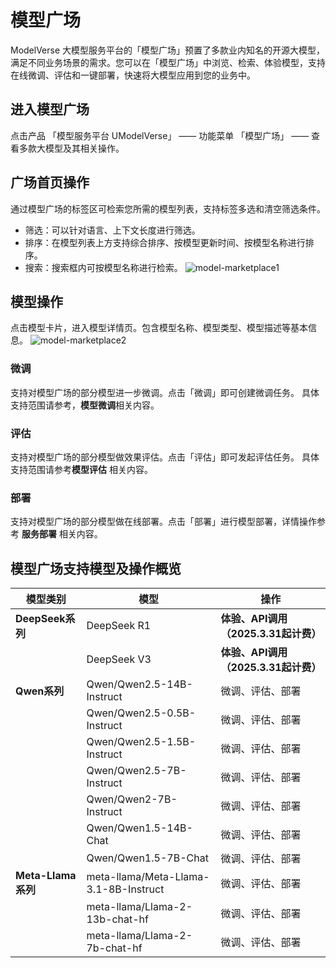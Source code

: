 # **模型广场**

ModelVerse 大模型服务平台的「模型广场」预置了多款业内知名的开源大模型，满足不同业务场景的需求。您可以在「模型广场」中浏览、检索、体验模型，支持在线微调、评估和一键部署，快速将大模型应用到您的业务中。

## **进入模型广场**

点击产品 「模型服务平台 UModelVerse」 —— 功能菜单 「模型广场」 —— 查看多款大模型及其相关操作。

## **广场首页操作**

通过模型广场的标签区可检索您所需的模型列表，支持标签多选和清空筛选条件。
- 筛选：可以针对语言、上下文长度进行筛选。
- 排序：在模型列表上方支持综合排序、按模型更新时间、按模型名称进行排序。
- 搜索：搜索框内可按模型名称进行检索。
![model-marketplace1](https://www-s.ucloud.cn/2025/02/722b7c5db84cf0e06a9abb26e95dcb0a_1738984819170.png)

## **模型操作**

点击模型卡片，进入模型详情页。包含模型名称、模型类型、模型描述等基本信息。
![model-marketplace2](https://www-s.ucloud.cn/2025/02/5c1e484e1a79aeba766de7b3a53fdddb_1738930609329.png)

### **微调**

支持对模型广场的部分模型进一步微调。点击「微调」即可创建微调任务。
具体支持范围请参考，**模型微调**相关内容。

### **评估**

支持对模型广场的部分模型做效果评估。点击「评估」即可发起评估任务。
具体支持范围请参考**模型评估** 相关内容。

### **部署**

支持对模型广场的部分模型做在线部署。点击「部署」进行模型部署，详情操作参考 **服务部署** 相关内容。

## **模型广场支持模型及操作概览**

| 模型类别       | 模型                                    | 操作                     |
|--------------|---------------------------------------|------------------------|
| **DeepSeek系列**  | DeepSeek R1                      | **体验、API调用（2025.3.31起计费）**   |
|              | DeepSeek V3                      | **体验、API调用（2025.3.31起计费）**   |
| **Qwen系列**  | Qwen/Qwen2.5-14B-Instruct            | 微调、评估、部署        |
|              | Qwen/Qwen2.5-0.5B-Instruct           | 微调、评估、部署        |
|              | Qwen/Qwen2.5-1.5B-Instruct           | 微调、评估、部署        |
|              | Qwen/Qwen2.5-7B-Instruct             | 微调、评估、部署        |
|              | Qwen/Qwen2-7B-Instruct              | 微调、评估、部署        |
|              | Qwen/Qwen1.5-14B-Chat               | 微调、评估、部署        |
|              | Qwen/Qwen1.5-7B-Chat                | 微调、评估、部署        |
| **Meta-Llama系列** | meta-llama/Meta-Llama-3.1-8B-Instruct  | 微调、评估、部署   |
|              | meta-llama/Llama-2-13b-chat-hf      | 微调、评估、部署   |
|              | meta-llama/Llama-2-7b-chat-hf       | 微调、评估、部署   |
